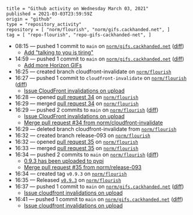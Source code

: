 ```
title = "Github activity on Wednesday March 03, 2021"
published = 2021-03-03T23:59:59Z
origin = "github"
type = "repository_activity"
repository = [ "norm/flourish", "norm/gifs.cackhanded.net", ]
tag = [ "repo-flourish", "repo-gifs-cackhanded-net", ]
```

* 08:15 — pushed 1 commit to `main` on [`norm/gifs.cackhanded.net`](https://github.com/norm/gifs.cackhanded.net) ([diff](https://github.com/norm/gifs.cackhanded.net/compare/4ae4b3f33862f609774e3f15a61bd3aa6357baf5..eb95cb67046b6190006d5f2c17097f35a61d5273))
  * [Add "talking to you is tiring"](https://github.com/norm/gifs.cackhanded.net/commit/eb95cb67046b6190006d5f2c17097f35a61d5273)
* 14:59 — pushed 1 commit to `main` on [`norm/gifs.cackhanded.net`](https://github.com/norm/gifs.cackhanded.net) ([diff](https://github.com/norm/gifs.cackhanded.net/compare/eb95cb67046b6190006d5f2c17097f35a61d5273..997aa39269bbe9ab19968cc324294d9eb8eb550f))
  * [Add more Horizon GIFs](https://github.com/norm/gifs.cackhanded.net/commit/997aa39269bbe9ab19968cc324294d9eb8eb550f)
* 16:25 — created branch cloudfront-invalidate on [`norm/flourish`](https://github.com/norm/flourish)
* 16:27 — pushed 1 commit to `cloudfront-invalidate` on [`norm/flourish`](https://github.com/norm/flourish) ([diff](https://github.com/norm/flourish/compare/72ab1da0d58a153c4990b2f1e4be3306bea6bae6..c30d48becb6f593a1843f271bda13543a39cd6f2))
  * [Issue CloudFront invalidations on upload](https://github.com/norm/flourish/commit/c30d48becb6f593a1843f271bda13543a39cd6f2)
* 16:28 — opened [pull request 34](https://github.com/norm/flourish/pull/34) on [`norm/flourish`](https://github.com/norm/flourish)
* 16:29 — merged [pull request 34](https://github.com/norm/flourish/pull/34) on [`norm/flourish`](https://github.com/norm/flourish)
* 16:29 — pushed 2 commits to `main` on [`norm/flourish`](https://github.com/norm/flourish) ([diff](https://github.com/norm/flourish/compare/283aca3ccb2b535f4649606a080e9a884204207b..d8f0d1b3fdd2e9240b30196b5f41adc015f46701))
  * [Issue CloudFront invalidations on upload](https://github.com/norm/flourish/commit/c30d48becb6f593a1843f271bda13543a39cd6f2)
  * [Merge pull request #34 from norm/cloudfront-invalidate](https://github.com/norm/flourish/commit/d8f0d1b3fdd2e9240b30196b5f41adc015f46701)
* 16:29 — deleted branch cloudfront-invalidate from [`norm/flourish`](https://github.com/norm/flourish)
* 16:32 — created branch release-093 on [`norm/flourish`](https://github.com/norm/flourish)
* 16:32 — opened [pull request 35](https://github.com/norm/flourish/pull/35) on [`norm/flourish`](https://github.com/norm/flourish)
* 16:33 — merged [pull request 35](https://github.com/norm/flourish/pull/35) on [`norm/flourish`](https://github.com/norm/flourish)
* 16:34 — pushed 2 commits to `main` on [`norm/flourish`](https://github.com/norm/flourish) ([diff](https://github.com/norm/flourish/compare/d8f0d1b3fdd2e9240b30196b5f41adc015f46701..66c0dce4ecb155efd93b73b30470553f68beab47))
  * [0.9.3 has been uploaded to pypi](https://github.com/norm/flourish/commit/5ccdb9f1148e56190e2051939d4543a82eca508f)
  * [Merge pull request #35 from norm/release-093](https://github.com/norm/flourish/commit/66c0dce4ecb155efd93b73b30470553f68beab47)
* 16:34 — created tag `v0.9.3` on [`norm/flourish`](https://github.com/norm/flourish)
* 16:35 — Released [`v0.9.3`](https://github.com/norm/flourish/releases/tag/v0.9.3) on [`norm/flourish`](https://github.com/norm/flourish)
* 16:37 — pushed 1 commit to `main` on [`norm/gifs.cackhanded.net`](https://github.com/norm/gifs.cackhanded.net) ([diff](https://github.com/norm/gifs.cackhanded.net/compare/997aa39269bbe9ab19968cc324294d9eb8eb550f..9cb14068c762a030bbca078910750ad53a19b52c))
  * [Issue cloudfront invalidations on upload](https://github.com/norm/gifs.cackhanded.net/commit/9cb14068c762a030bbca078910750ad53a19b52c)
* 16:41 — pushed 1 commit to `main` on [`norm/gifs.cackhanded.net`](https://github.com/norm/gifs.cackhanded.net) ([diff](https://github.com/norm/gifs.cackhanded.net/compare/9cb14068c762a030bbca078910750ad53a19b52c..d53f9cf8a04423edb2db2776fed3cc0ca4133c9a))
  * [Issue cloudfront invalidations on upload](https://github.com/norm/gifs.cackhanded.net/commit/d53f9cf8a04423edb2db2776fed3cc0ca4133c9a)
